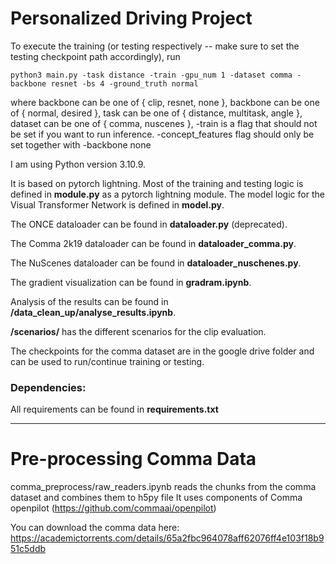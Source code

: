 # Personalized Driving Project

To execute the training (or testing respectively -- make sure to set the testing checkpoint path accordingly), run 

`python3 main.py -task distance -train -gpu_num 1 -dataset comma -backbone resnet -bs 4 -ground_truth normal`

where backbone can be one of { clip, resnet, none }, backbone can be one of { normal, desired }, task  can be one of { distance, multitask, angle }, dataset can be one of { comma, nuscenes }, -train is a flag that should not be set if you want to run inference. -concept_features flag should only be set together with -backbone none

I am using Python version 3.10.9.

It is based on pytorch lightning. Most of the training and testing logic is defined in **module.py** as a pytorch lightning module. 
The model logic for the Visual Transformer Network is defined in **model.py**.

The ONCE dataloader can be found in **dataloader.py** (deprecated).

The Comma 2k19 dataloader can be found in **dataloader_comma.py**.

The NuScenes dataloader can be found in **dataloader_nuschenes.py**.

The gradient visualization can be found in **gradram.ipynb**.

Analysis of the results can be found in **/data_clean_up/analyse_results.ipynb**.

**/scenarios/** has the different scenarios for the clip evaluation.

The checkpoints for the comma dataset are in the google drive folder and can be used to run/continue training or testing.

### Dependencies: 
All requirements can be found in **requirements.txt**

______

# Pre-processing Comma Data
comma_preprocess/raw_readers.ipynb reads the chunks from the comma dataset and combines them to h5py file
It uses components of Comma openpilot (https://github.com/commaai/openpilot)


You can download the comma data here: https://academictorrents.com/details/65a2fbc964078aff62076ff4e103f18b951c5ddb
